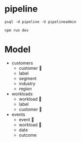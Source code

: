 # pipeline

```shell
psql -d pipeline -U pipelineadmin
```

```shell
npm run dev
```

# Model

* customers
	* customer 🔑
	* label 
	* segment
	* industry
	* region
* workloads
	* workload 🔑
	* label
	* customer 🔗
* events
	* event 🔑
	* workload 🔗
	* date
	* outcome